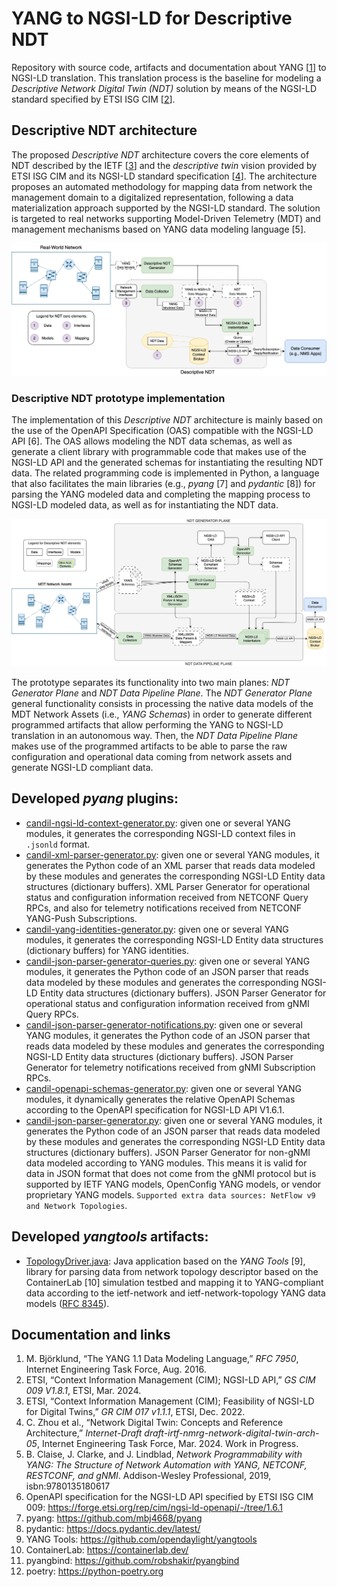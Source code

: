 # YANG to NGSI-LD for Descriptive NDT
Repository with source code, artifacts and documentation about YANG [[1](https://datatracker.ietf.org/doc/html/rfc7950)] to NGSI-LD translation. This translation process is the baseline for modeling a *Descriptive Network Digital Twin (NDT)* solution by means of the NGSI-LD standard specified by ETSI ISG CIM [[2](https://www.etsi.org/deliver/etsi_gs/CIM/001_099/009/01.08.01_60/gs_CIM009v010801p.pdf)].

## Descriptive NDT architecture
The proposed *Descriptive NDT* architecture covers the core elements of NDT described by the IETF [[3](https://datatracker.ietf.org/doc/html/draft-irtf-nmrg-network-digital-twin-arch-05)] and the *descriptive twin* vision provided by ETSI ISG CIM and its NGSI-LD standard specification [[4](https://www.etsi.org/deliver/etsi_gr/CIM/001_099/017/01.01.01_60/gr_CIM017v010101p.pdf)]. The architecture proposes an automated methodology for mapping data from network the management domain to a digitalized representation, following a data materialization approach supported by the NGSI-LD standard. The solution is targeted to real networks supporting Model-Driven Telemetry (MDT) and management mechanisms based on YANG data modeling language [5].

![DescriptiveNDT-Arch-DataMaterialization](resources/images/DescriptiveNDT-Arch-DataMaterialization.png)

### Descriptive NDT prototype implementation
The implementation of this *Descriptive NDT* architecture is mainly based on the use of the OpenAPI Specification (OAS) compatible with the NGSI-LD API [6]. The OAS allows modeling the NDT data schemas, as well as generate a client library with programmable code that makes use of the NGSI-LD API and the generated schemas for instantiating the resulting NDT data. The related programming code is implemented in Python, a language that also facilitates the main libraries (e.g., *pyang* [7] and *pydantic* [8]) for parsing the YANG modeled data and completing the mapping process to NGSI-LD modeled data, as well as for instantiating the NDT data. 

![YANG-to-NGSI-LD-translation](resources/images/YANG-to-NGSI-LD-translation.png)

The prototype separates its functionality into two main planes: *NDT Generator Plane* and *NDT Data Pipeline Plane*. The *NDT Generator Plane* general functionality consists in processing the native data models of the MDT Network Assets (i.e., *YANG Schemas*) in order to generate different programmed artifacts that allow performing the YANG to NGSI-LD translation in an autonomous way. Then, the *NDT Data Pipeline Plane* makes use of the programmed artifacts to be able to parse the raw configuration and operational data coming from network assets and generate NGSI-LD compliant data.

## Developed _pyang_ plugins:
- [candil-ngsi-ld-context-generator.py](yang/pyang-plugins/candil-ngsi-ld-context-generator.py): given one or several YANG modules, it generates the corresponding NGSI-LD context files in ```.jsonld``` format.
- [candil-xml-parser-generator.py](yang/pyang-plugins/candil-xml-parser-generator.py): given one or several YANG modules, it generates the Python code of an XML parser that reads data modeled by these modules and generates the corresponding NGSI-LD Entity data structures (dictionary buffers). XML Parser Generator for operational status and configuration information received from NETCONF Query RPCs, and also for telemetry notifications received from NETCONF YANG-Push Subscriptions.
- [candil-yang-identities-generator.py](yang/pyang-plugins/candil-yang-identities-generator.py): given one or several YANG modules, it generates the corresponding NGSI-LD Entity data structures (dictionary buffers) for YANG identities.
- [candil-json-parser-generator-queries.py](yang/pyang-plugins/candil-json-parser-generator-queries.py): given one or several YANG modules, it generates the Python code of an JSON parser that reads data modeled by these modules and generates the corresponding NGSI-LD Entity data structures (dictionary buffers). JSON Parser Generator for operational status and configuration information received from gNMI Query RPCs.
- [candil-json-parser-generator-notifications.py](yang/pyang-plugins/candil-json-parser-generator-notifications.py): given one or several YANG modules, it generates the Python code of an JSON parser that reads data modeled by these modules and generates the corresponding NGSI-LD Entity data structures (dictionary buffers). JSON Parser Generator for telemetry notifications received from gNMI Subscription RPCs.
- [candil-openapi-schemas-generator.py](yang/pyang-plugins/candil-openapi-schemas-generator.py): given one or several YANG modules, it dynamically generates the relative OpenAPI Schemas according to the OpenAPI specification for NGSI-LD API V1.6.1.
- [candil-json-parser-generator.py](yang/pyang-plugins/candil-json-parser-generator.py): given one or several YANG modules, it generates the Python code of an JSON parser that reads data modeled by these modules and generates the corresponding NGSI-LD Entity data structures (dictionary buffers). JSON Parser Generator for non-gNMI data modeled according to YANG modules. This means it is valid for data in JSON format that does not come from the gNMI protocol but is supported by IETF YANG models, OpenConfig YANG models, or vendor proprietary YANG models. ```Supported extra data sources: NetFlow v9 and Network Topologies```.

## Developed _yangtools_ artifacts:
- [TopologyDriver.java](yang/yang-tools-artifacts/topology-discoverer/topology-driver/src/main/java/upm/dit/giros/TopologyDriver.java): Java application based on the *YANG Tools* [9], library for parsing data from network topology descriptor based on the ContainerLab [10] simulation testbed and mapping it to YANG-compliant data according to the ietf-network and ietf-network-topology YANG data models ([RFC 8345](https://datatracker.ietf.org/doc/html/rfc8345)).
  
## Documentation and links
1. M. Björklund, “The YANG 1.1 Data Modeling Language,” *RFC 7950*, Internet Engineering Task Force, Aug. 2016.
2. ETSI, “Context Information Management (CIM); NGSI-LD API,” *GS CIM 009 V1.8.1*, ETSI, Mar. 2024.
3. ETSI, “Context Information Management (CIM); Feasibility of NGSI-LD for Digital Twins,” *GR CIM 017 v1.1.1*, ETSI, Dec. 2022.
4. C. Zhou et al., “Network Digital Twin: Concepts and Reference Architecture,” *Internet-Draft draft-irtf-nmrg-network-digital-twin-arch-05*, Internet Engineering Task Force, Mar. 2024. Work in Progress.
5. B. Claise, J. Clarke, and J. Lindblad, *Network Programmability with YANG: The Structure of Network Automation with YANG, NETCONF, RESTCONF, and gNMI*. Addison-Wesley Professional, 2019, isbn:9780135180617
6. OpenAPI specification for the NGSI-LD API specified by ETSI ISG CIM 009: https://forge.etsi.org/rep/cim/ngsi-ld-openapi/-/tree/1.6.1
7. pyang: https://github.com/mbj4668/pyang
8. pydantic: https://docs.pydantic.dev/latest/
9. YANG Tools: https://github.com/opendaylight/yangtools
10. ContainerLab: https://containerlab.dev/
11. pyangbind: https://github.com/robshakir/pyangbind
12. poetry: https://python-poetry.org
